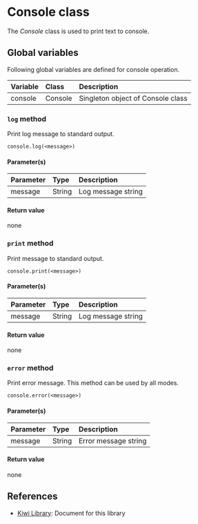 # Console class
The *Console* class is used to print text to console.

## Global variables
Following global variables are defined for console operation.

|Variable   |Class    | Description                     |
|:---       |:---     |:---                             |
|console    |Console  |Singleton object of Console class  |

### `log` method
Print log message to standard output.
````
console.log(<message>)
````
#### Parameter(s)
|Parameter    |Type   |Description                    |
|:---         |:---   |:---                           |
|message      |String |Log message string             |

#### Return value
none

### `print` method
Print message to standard output.
````
console.print(<message>)
````
#### Parameter(s)
|Parameter    |Type   |Description                    |
|:---         |:---   |:---                           |
|message      |String |Log message string             |

#### Return value
none

### `error` method
Print error message. This method can be used by all modes.
````
console.error(<message>)
````
#### Parameter(s)
|Parameter    |Type   |Description                    |
|:---         |:---   |:---                           |
|message      |String |Error message string           |

#### Return value
none

## References
* [Kiwi Library](https://github.com/steelwheels/KiwiScript/blob/master/KiwiLibrary/Document/Library.md): Document for this library


